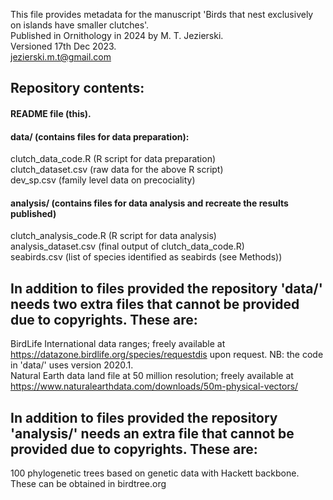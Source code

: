 This file provides metadata for the manuscript 'Birds that nest exclusively on islands have smaller clutches'. \
Published in Ornithology in 2024 by M. T. Jezierski. \
Versioned 17th Dec 2023. \
jezierski.m.t@gmail.com

## Repository contents:
#### README file (this).
#### data/ (contains files for data preparation):
clutch_data_code.R (R script for data preparation) \
clutch_dataset.csv (raw data for the above R script) \
dev_sp.csv (family level data on precociality)
#### analysis/ (contains files for data analysis and recreate the results published)
clutch_analysis_code.R (R script for data analysis) \
analysis_dataset.csv (final output of clutch_data_code.R) \
seabirds.csv (list of species identified as seabirds (see Methods)) 

## In addition to files provided the repository 'data/' needs two extra files that cannot be provided due to copyrights. These are:

BirdLife International data ranges; freely available at https://datazone.birdlife.org/species/requestdis upon request. NB: the code in 'data/' uses version 2020.1. \
Natural Earth data land file at 50 million resolution; freely available at https://www.naturalearthdata.com/downloads/50m-physical-vectors/

## In addition to files provided the repository 'analysis/' needs an extra file that cannot be provided due to copyrights. These are:
100 phylogenetic trees based on genetic data with Hackett backbone. These can be obtained in birdtree.org
